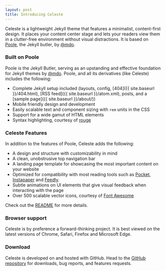 ```yaml
---
layout: post
title: Introducing Celeste
---
```


Celeste is a lightweight Jekyll theme that features a minimalist, content-first design. It places your content center stage and lets your readers view them in a clutter-free environment without visual distractions. It is based on [Poole](https://github.com/poole/poole), the Jekyll butler, by [@mdo](https://github.com/mdo).

<!--more-->

### Built on Poole

Poole is the Jekyll Butler, serving as an upstanding and effective foundation for Jekyll themes by [@mdo](https://github.com/mdo). Poole, and all its derivatives (like Celeste) includes the following:

* Complete Jekyll setup included (layouts, config, [404]({{ site.baseurl }}/404.html), [RSS feed]({{ site.baseurl }}/atom.xml), posts, and a [sample page]({{ site.baseurl }}/about/))
* Mobile friendly design and development
* Easily scalable text and component sizing with `rem` units in the CSS
* Support for a wide gamut of HTML elements
* Syntax highlighting, courtesy of [rouge](https://github.com/jneen/rouge)

### Celeste Features

In addition to the features of Poole, Celeste adds the following:

* A design and structure with customizability in mind
* A clean, unobstrusive top navigation bar
* A landing page template for showcasing the most important content on your website
* Optimized for compatibility with most reading tools such as [Pocket](https://getpocket.com), [Instapaper](https://www.instapaper.com) and [Feedly](https://feedly.com/).
* Subtle animations on UI elements that give visual feedback when interacting with the page
* Over 500 scalable vector icons, courtesy of [Font Awesome](https://fontawesome.com/v4.7.0/)

<!-- Additional features to follow -->
<!-- * A blog archives page, to allow easy access to old blog entries -->
<!-- * Multiple color schemes, accessible via the `@import` directive -->
Check out the [README](https://github.com/nicoelayda/celeste#readme) for more details.

### Browser support

Celeste is by preference a forward-thinking project. It is best viewed on the latest versions of Chrome, Safari, Firefox and Microsoft Edge.

### Download

Celeste is developed on and hosted with GitHub. Head to the [GitHub repository](https://github.com/nicoelayda/celeste) for downloads, bug reports, and features requests.

